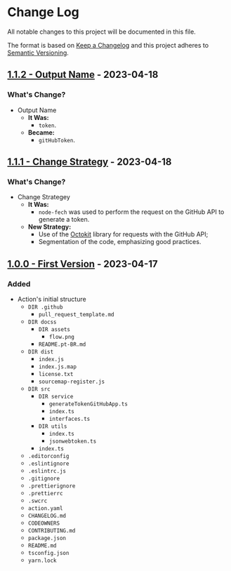 # Change Log

All notable changes to this project will be documented in this file.

The format is based on [Keep a Changelog](http://keepachangelog.com/) and this project adheres to [Semantic Versioning](http://semver.org/).

## [1.1.2 - Output Name](https://github.com/padupe/action-generate-token-github-app/releases/tag/1.0.2) - 2023-04-18

### What's Change?

- Output Name
  - **It Was:**
    - `token`.
  - **Became:**
    - `gitHubToken`.

## [1.1.1 - Change Strategy](https://github.com/padupe/action-generate-token-github-app/releases/tag/1.0.1) - 2023-04-18

### What's Change?

- Change Strategey
  - **It Was:**
    - `node-fech` was used to perform the request on the GitHub API to generate a token.
  - **New Strategy:**
    - Use of the [Octokit](https://www.npmjs.com/package/@octokit/core) library for requests with the GitHub API;
    - Segmentation of the code, emphasizing good practices.

## [1.0.0 - First Version](https://github.com/padupe/action-generate-token-github-app/releases/tag/1.0.0) - 2023-04-17

### Added

- Action's initial structure
    - `DIR .github`
      - `pull_request_template.md`
    - `DIR docss`
      - `DIR assets`
        - `flow.png`
      - `README.pt-BR.md`
    - `DIR dist`
      - `index.js`
      - `index.js.map`
      - `license.txt`
      - `sourcemap-register.js`
    - `DIR src`
      - `DIR service`
        - `generateTokenGitHubApp.ts`
        - `index.ts`
        - `interfaces.ts`
      - `DIR utils`
        - `index.ts`
        - `jsonwebtoken.ts`
      - `index.ts`
    - `.editorconfig`
    - `.eslintignore`
    - `.eslintrc.js`
    - `.gitignore`
    - `.prettierignore`
    - `.prettierrc`
    - `.swcrc`
    - `action.yaml`
    - `CHANGELOG.md`
    - `CODEOWNERS`
    - `CONTRIBUTING.md`
    - `package.json`
    - `README.md`
    - `tsconfig.json`
    - `yarn.lock`
